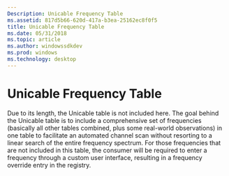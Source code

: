 ```yaml
---
Description: Unicable Frequency Table
ms.assetid: 817d5b66-620d-417a-b3ea-25162ec8f0f5
title: Unicable Frequency Table
ms.date: 05/31/2018
ms.topic: article
ms.author: windowssdkdev
ms.prod: windows
ms.technology: desktop
---
```


# Unicable Frequency Table

Due to its length, the Unicable table is not included here. The goal behind the Unicable table is to include a comprehensive set of frequencies (basically all other tables combined, plus some real-world observations) in one table to facilitate an automated channel scan without resorting to a linear search of the entire frequency spectrum. For those frequencies that are not included in this table, the consumer will be required to enter a frequency through a custom user interface, resulting in a frequency override entry in the registry.

 

 



